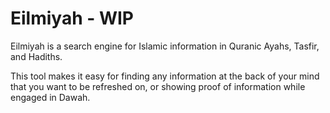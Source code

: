# Eilmiyah - WIP

Eilmiyah is a search engine for Islamic information in Quranic Ayahs, Tasfir, and Hadiths.

This tool makes it easy for finding any information at the back of your mind that you want to be refreshed on, or showing proof of information while engaged in Dawah.
